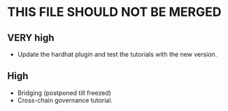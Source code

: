 # THIS FILE SHOULD NOT BE MERGED

## VERY high 

- Update the hardhat plugin and test the tutorials with the new version.

## High 

- Bridging (postponed till freezed)
- Cross-chain governance tutorial.


